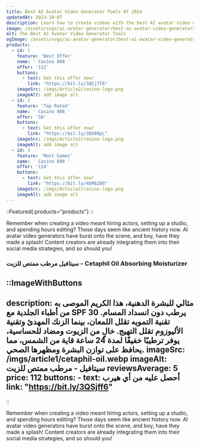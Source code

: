 ```yaml
---
title: Best AI Avatar Video Generator Tools Of 2024
updatedAt: 2023-10-07
description: Learn how to create videos with the best AI avatar video makers and how to automate your video creation process!
image: /assets/svgs/ai-avatar-generator/best-ai-avatar-video-generators-featured-image.svg
alt: The Best AI Avatar Video Generator Tools
ogImage: /assets/svgs/ai-avatar-generator/best-ai-avatar-video-generators-featured-image.svg
products:
  - id: 1
    feature: 'Best Offer'
    name: ' Casino 888 '
    offer: '112'
    buttons:
      - text: Get this offer now!
        link: "https://bit.ly/3QSjff6"
    imageSrc: /imgs/Article2/casino-logo.png
    imageAlt: add image alt
  - id: 2
    feature: 'Top Rated'
    name: ' Casino 888 '
    offer: '58'
    buttons:
      - text: Get this offer now!
        link: "https://bit.ly/3QV89pL"
    imageSrc: /imgs/Article2/casino-logo.png
    imageAlt: add image alt
  - id: 3
    feature: 'Most Games'
    name: ' Casino 888 '
    offer: '114'
    buttons:
      - text: Get this offer now!
        link: "https://bit.ly/4bM6Z88"
    imageSrc: /imgs/Article2/casino-logo.png
    imageAlt: add image alt
---
```


::Featured{:products="products"} 
::

Remember when creating a video meant hiring actors, setting up a studio, and spending hours editing? Those days seem like ancient history now. AI avatar video generators have burst onto the scene, and boy, have they made a splash! Content creators are already integrating them into their social media strategies, and so should you!

###  سيتافيل مرطب ممتص للزيت - Cetaphil Oil Absorbing Moisturizer

::ImageWithButtons
---
description: مثالي للبشرة الدهنية، هذا الكريم الموصى به من أطباء الجلدية مع SPF 30 يرطب دون انسداد المسام. تقنية التمويه تقلل اللمعان، بينما الزنك المهدئ وتقنية الأليوزوم تقلل التهيج. خالٍ من الزيوت ومضاد للحساسية، يوفر ترطيبًا خفيفًا لمدة 24 ساعة قاية من الشمس، مما يحافظ على توازن البشرة ومظهرها الصحي.
imageSrc: /imgs/article1/cetaphil-oil.webp
imageAlt: سيتافيل - مرطب ممتص للزيت
reviewsAverage: 5
price: 112
buttons:
      - text: أحصل عليه من أي هيرب 
        link: "https://bit.ly/3QSjff6"
---
::

Remember when creating a video meant hiring actors, setting up a studio, and spending hours editing? Those days seem like ancient history now. AI avatar video generators have burst onto the scene, and boy, have they made a splash! Content creators are already integrating them into their social media strategies, and so should you!
